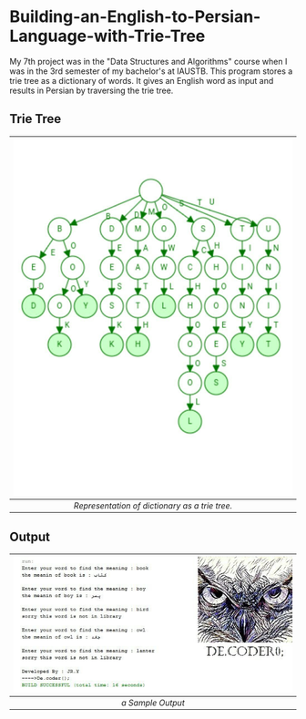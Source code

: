# Building-an-English-to-Persian-Language-with-Trie-Tree

My 7th project was in the "Data Structures and Algorithms" course when I was in the 3rd semester of my bachelor's at IAUSTB. This program stores a trie tree as a dictionary of words. It gives an English word as input and results in Persian by traversing the trie tree.

## Trie Tree
| <img src="t.jpg" alt="Pascal Triangle" width="900"/> | 
|:--:| 
| *Representation of dictionary as a trie tree.*

## Output
| <img src="out.jpg" alt="Pascal Triangle" width="900"/> | 
|:--:| 
| *a Sample Output*


